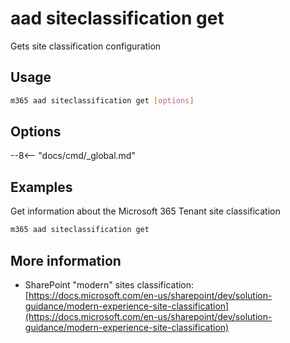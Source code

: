 # aad siteclassification get

Gets site classification configuration

## Usage

```sh
m365 aad siteclassification get [options]
```

## Options

--8<-- "docs/cmd/_global.md"

## Examples

Get information about the Microsoft 365 Tenant site classification

```sh
m365 aad siteclassification get
```

## More information

- SharePoint "modern" sites classification: [https://docs.microsoft.com/en-us/sharepoint/dev/solution-guidance/modern-experience-site-classification](https://docs.microsoft.com/en-us/sharepoint/dev/solution-guidance/modern-experience-site-classification)
